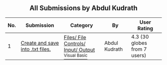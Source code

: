 ﻿<div align="center">

## All Submissions by Abdul Kudrath

</div>

No.  | Submission | Category | By   | User Rating
---- | ---------- | -------- | ---- | -----------
1 | [Create and save into \.txt files\.<br />](https://github.com/Planet-Source-Code/abdul-kudrath-create-and-save-into-txt-files__1-1910) | [Files/ File Controls/ Input/ Output<br /><sup>Visual Basic</sup>](../ByCategory/files-file-controls-input-output__1-3.md) | Abdul Kudrath | 4.3 (30 globes from 7 users)
